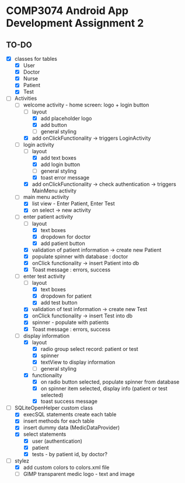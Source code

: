 # COMP3074 Android App Development Assignment 2
## TO-DO
- [x] classes for tables
	- [x] User
	- [x] Doctor
	- [x] Nurse
	- [x] Patient
	- [x] Test
- [ ] Activities
	- [ ] welcome activity - home screen: logo + login button
		- [ ] layout
			- [X] add placeholder logo
			- [X] add button
			- [ ] general styling
		- [X] add onClickFunctionality -> triggers LoginActivity
	- [ ] login activity
		- [ ] layout
			- [X] add text boxes
			- [X] add login button
			- [ ] general styling
			- [X] toast error message
		- [X] add onClickFunctionality -> check authentication -> triggers MainMenu activity
	- [ ] main menu activity
		- [X] list view - Enter Patient, Enter Test
		- [X] on select -> new activity
	- [ ] enter patient activity
		- [ ] layout
			- [X] text boxes
			- [X] dropdown for doctor
			- [X] add patient button
		- [X] validation of patient information -> create new Patient
		- [X] populate spinner with database : doctor
		- [X] onClick functionality -> insert Patient into db
		- [X] Toast message : errors, success
	- [ ] enter test activity
		- [ ] layout
			- [X] text boxes
			- [X] dropdown for patient
			- [X] add test button
		- [X] validation of test information -> create new Test
		- [X] onClick functionality -> insert Test into db
		- [X] spinner - populate with patients
		- [X] Toast message : errors, success
	- [ ] display information
		- [X] layout
			- [X] radio group select record: patient or test
			- [X] spinner
			- [X] textView to display information
			- [ ] general styling
		- [X] functionailty
			- [X] on radio button selected, populate spinner from database
			- [X] on spinner item selected, display info (patient or test selected)
			- [X] toast success message
- [ ] SQLiteOpenHelper custom class
	- [x] execSQL statements create each table
	- [x] insert methods for each table
	- [X] insert dummy data (MedicDataProvider)
	- [X] select statements
		- [X] user (authentication)
		- [X] patient
		- [X] tests - by patient id, by doctor? 
- [ ] stylez
	- [x] add custom colors to colors.xml file
	- [ ] GIMP transparent medic logo - text and image

